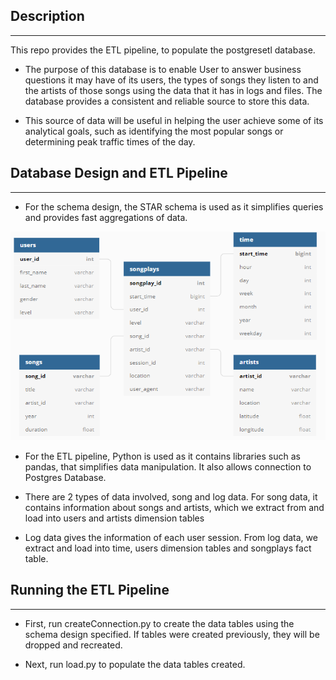 ## Description
---
This repo provides the ETL pipeline, to populate the postgresetl database.  
* The purpose of this database is to enable User to answer business questions it may have of its users, the types of songs they listen to and the artists of those songs using the data that it has in logs and files. The database provides a consistent and reliable source to store this data.

* This source of data will be useful in helping the user achieve some of its analytical goals, such as identifying the most popular songs or determining peak traffic times of the day.

## Database Design and ETL Pipeline
---
* For the schema design, the STAR schema is used as it simplifies queries and provides fast aggregations of data.

![Schema](schema.PNG)

* For the ETL pipeline, Python is used as it contains libraries such as pandas, that simplifies data manipulation. It also allows connection to Postgres Database.

* There are 2 types of data involved, song and log data. For song data, it contains information about songs and artists, which we extract from and load into users and artists dimension tables

* Log data gives the information of each user session. From log data, we extract and load into time, users dimension tables and songplays fact table.

## Running the ETL Pipeline
---
* First, run createConnection.py to create the data tables using the schema design specified. If tables were created previously, they will be dropped and recreated.

* Next, run load.py to populate the data tables created.
